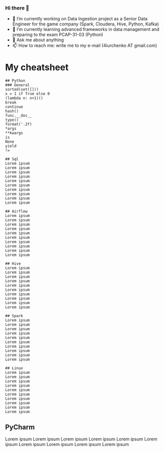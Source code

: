 ### Hi there 👋
- 🔭 I’m currently working on Data Ingestion project as a Senior Data Engineer for the game company (Spark, Cloudera, Hive, Python, Kafka)
- 🌱 I’m currently learning advanced frameworks in data management and preparing to the exam PCAP-31-03 (Python)
- 💬 Ask me about anything
- 📫 How to reach me: write me to my e-mail (4iurchenko AT gmail.com)


# My cheatsheet
```
## Python
### General
sorted(set([]))
x = 1 if True else 0
(lambda n: n+1)()
break
continue
hash()
func.__doc__
type()
format('.2f)
*args
**kwargs
is
None
yield
!=

## Sql
Lorem ipsum
Lorem ipsum
Lorem ipsum
Lorem ipsum
Lorem ipsum
Lorem ipsum
Lorem ipsum
Lorem ipsum
Lorem ipsum
Lorem ipsum

## Airflow
Lorem ipsum
Lorem ipsum
Lorem ipsum
Lorem ipsum
Lorem ipsum
Lorem ipsum
Lorem ipsum
Lorem ipsum
Lorem ipsum
Lorem ipsum

## Hive
Lorem ipsum
Lorem ipsum
Lorem ipsum
Lorem ipsum
Lorem ipsum
Lorem ipsum
Lorem ipsum
Lorem ipsum
Lorem ipsum
Lorem ipsum

## Spark
Lorem ipsum
Lorem ipsum
Lorem ipsum
Lorem ipsum
Lorem ipsum
Lorem ipsum
Lorem ipsum
Lorem ipsum
Lorem ipsum
Lorem ipsum

## Linux
Lorem ipsum
Lorem ipsum
Lorem ipsum
Lorem ipsum
Lorem ipsum
Lorem ipsum
Lorem ipsum
Lorem ipsum
Lorem ipsum
Lorem ipsum
```


## PyCharm
Lorem ipsum
Lorem ipsum
Lorem ipsum
Lorem ipsum
Lorem ipsum
Lorem ipsum
Lorem ipsum
Lorem ipsum
Lorem ipsum
Lorem ipsum

